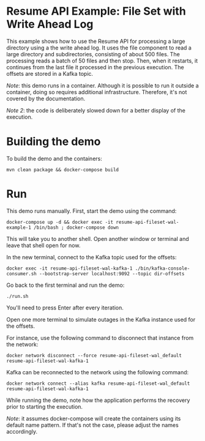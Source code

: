 Resume API Example: File Set with Write Ahead Log
=========================

This example shows how to use the Resume API for processing a large directory using a the write ahead log. It uses the file component to read a large directory and subdirectories, consisting of about 500 files. The processing reads a batch of 50 files and then stop. Then, when it restarts, it continues from the last file it processed in the previous execution. The offsets are stored in a Kafka topic.


*Note*: this demo runs in a container. Although it is possible to run it outside a container, doing so requires additional infrastructure. Therefore, it's not covered by the documentation.

*Note 2*: the code is deliberately slowed down for a better display of the execution.

Building the demo
===

To build the demo and the containers:

```shell
mvn clean package && docker-compose build
```

Run
===

This demo runs manually. First, start the demo using the command:

```shell
docker-compose up -d && docker exec -it resume-api-fileset-wal-example-1 /bin/bash ; docker-compose down
```

This will take you to another shell. Open another window or terminal and leave that shell open for now. 

In the new terminal, connect to the Kafka topic used for the offsets:

```shell
docker exec -it resume-api-fileset-wal-kafka-1 ./bin/kafka-console-consumer.sh --bootstrap-server localhost:9092 --topic dir-offsets
```

Go back to the first terminal and run the demo:

```shell
./run.sh
```

You'll need to press Enter after every iteration.

Open one more terminal to simulate outages in the Kafka instance used for the offsets. 

For instance, use the following command to disconnect that instance from the network:

```shell
docker network disconnect --force resume-api-fileset-wal_default resume-api-fileset-wal-kafka-1
```

Kafka can be reconnected to the network using the following command: 

```shell
docker network connect --alias kafka resume-api-fileset-wal_default resume-api-fileset-wal-kafka-1
```

While running the demo, note how the application performs the recovery prior to starting the execution. 


*Note*: it assumes docker-compose will create the containers using its default name pattern. If that's not the case, 
please adjust the names accordingly.



